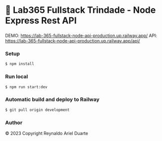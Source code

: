 # 🚀 Lab365 Fullstack Trindade - Node Express Rest API

###

DEMO: https://lab-365-fullstack-node-api-production.up.railway.app/
API: https://lab-365-fullstack-node-api-production.up.railway.app/api/

### Setup

```bash
$ npm install
```

### Run local

```bash
$ npm run start:dev
```

### Automatic build and deploy to Railway

```bash
$ git pull origin development
```

### Author

© 2023 Copyright Reynaldo Ariel Duarte

